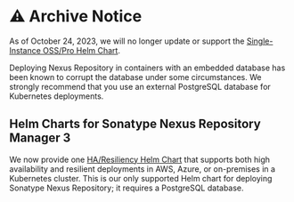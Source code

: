 <!--

    Sonatype Nexus (TM) Open Source Version
    Copyright (c) 2008-present Sonatype, Inc.
    All rights reserved. Includes the third-party code listed at http://links.sonatype.com/products/nexus/oss/attributions.

    This program and the accompanying materials are made available under the terms of the Eclipse Public License Version 1.0,
    which accompanies this distribution and is available at http://www.eclipse.org/legal/epl-v10.html.

    Sonatype Nexus (TM) Professional Version is available from Sonatype, Inc. "Sonatype" and "Sonatype Nexus" are trademarks
    of Sonatype, Inc. Apache Maven is a trademark of the Apache Software Foundation. M2eclipse is a trademark of the
    Eclipse Foundation. All other trademarks are the property of their respective owners.

-->
# ⚠️ Archive Notice

As of October 24, 2023, we will no longer update or support the [Single-Instance OSS/Pro Helm Chart](https://github.com/sonatype/nxrm3-helm-repository/tree/main/nexus-repository-manager). 

Deploying Nexus Repository in containers with an embedded database has been known to corrupt the database under some circumstances. We strongly recommend that you use an external PostgreSQL database for Kubernetes deployments. 

## Helm Charts for Sonatype Nexus Repository Manager 3

We now provide one [HA/Resiliency Helm Chart](https://github.com/sonatype/nxrm3-ha-repository/tree/main/nxrm-ha) that supports both high availability and resilient deployments in AWS, Azure, or on-premises in a Kubernetes cluster. This is our only supported Helm chart for deploying Sonatype Nexus Repository; it requires a PostgreSQL database.

